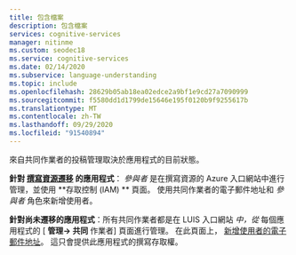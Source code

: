 ```yaml
---
title: 包含檔案
description: 包含檔案
services: cognitive-services
manager: nitinme
ms.custom: seodec18
ms.service: cognitive-services
ms.date: 02/14/2020
ms.subservice: language-understanding
ms.topic: include
ms.openlocfilehash: 28629b05ab18ea02edce2a9bf1e9cd27a7090999
ms.sourcegitcommit: f5580dd1d1799de15646e195f0120b9f9255617b
ms.translationtype: MT
ms.contentlocale: zh-TW
ms.lasthandoff: 09/29/2020
ms.locfileid: "91540894"
---
```

來自共同作業者的投稿管理取決於應用程式的目前狀態。

**針對 [撰寫資源遷移](../luis-migration-authoring.md) 的應用程式**： _參與者_ 是在撰寫資源的 Azure 入口網站中進行管理，並使用 **存取控制 (IAM) ** 頁面。 使用共同作業者的電子郵件地址和 _參與者_ 角色來新增使用者。

**針對尚未遷移的應用程式**：所有共同作業者都是在 LUIS 入口網站 _中，從_ 每個應用程式的 [ **管理-> 共同** 作業者] 頁面進行管理。 在此頁面上， [新增使用者的電子郵件地址](../luis-how-to-collaborate.md)。 這只會提供此應用程式的撰寫存取權。



